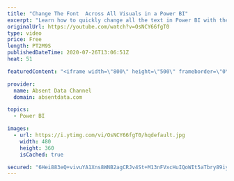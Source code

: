 ```yaml
---
title: "Change The Font  Across All Visuals in a Power BI"
excerpt: "Learn how to quickly change all the text in Power BI with the theme options in Power BI"
originalUrl: https://youtube.com/watch?v=OsNCY66fgT0
type: video
price: Free
length: PT2M9S
publishedDateTime: 2020-07-26T13:06:51Z
heat: 51

featuredContent: "<iframe width=\"800\" height=\"500\" frameborder=\"0\" src=\"https://www.youtube.com/embed/OsNCY66fgT0\" allow=\"accelerometer; autoplay; encrypted-media; gyroscope; picture-in-picture\" allowfullscreen></iframe>"

provider:
  name: Absent Data Channel
  domain: absentdata.com

topics:
  - Power BI

images:
  - url: https://i.ytimg.com/vi/OsNCY66fgT0/hqdefault.jpg
    width: 480
    height: 360
    isCached: true

secured: "6Hei883eQ+vivuYA1Xns8WNB2agCRJv4St+M13nFVxcHuIQoWIt5aTbry89iyknTq71Pwjp+GioUB4iNB2Lp0Z8XzRzm17lO1wlkKT8FNCGpFZtpWqgzxTJcV6Qkt9ZNT3kCOygXECZKlBS48pOTuUiYlcyQ6e7mfuK5q1dWT9BU30pI9dPwZmK9n/p/8ARMdVTDyIB1bxfolqDKSfKZKECGIvxZwXxAUmClnkZ/WA9Ca9J9hoAbrsP3v2iLiLyQrWfjVAwTWWYpBgtiRarDvfope3AShKfYqqQ/H95sPcHizfqDZjth5LmcxVwj7Vx5PqpAARJcJfnXoWSCpZdgCfXmNnoBBtpi5DdkI6KUJ+H7HN8ElRA7rYkwgtd8ONthd6ZF3Nzkef/P6Kxr+QdSa4VfWrS+JksSZRQznwF3LGQ=;madk4GdUn+97Mm1JE7wvZQ=="
---
```


